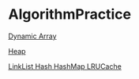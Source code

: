 # AlgorithmPractice

[Dynamic Array](https://github.com/1a2b3c4dBobAn/AlgorithmPractice/tree/master/Dynamic_Array)

[Heap](https://github.com/1a2b3c4dBobAn/AlgorithmPractice/tree/master/Heap)


[LinkList Hash HashMap LRUCache](https://github.com/1a2b3c4dBobAn/AlgorithmPractice/tree/master/LinkList_Hash_HashMap_LRUCache)
